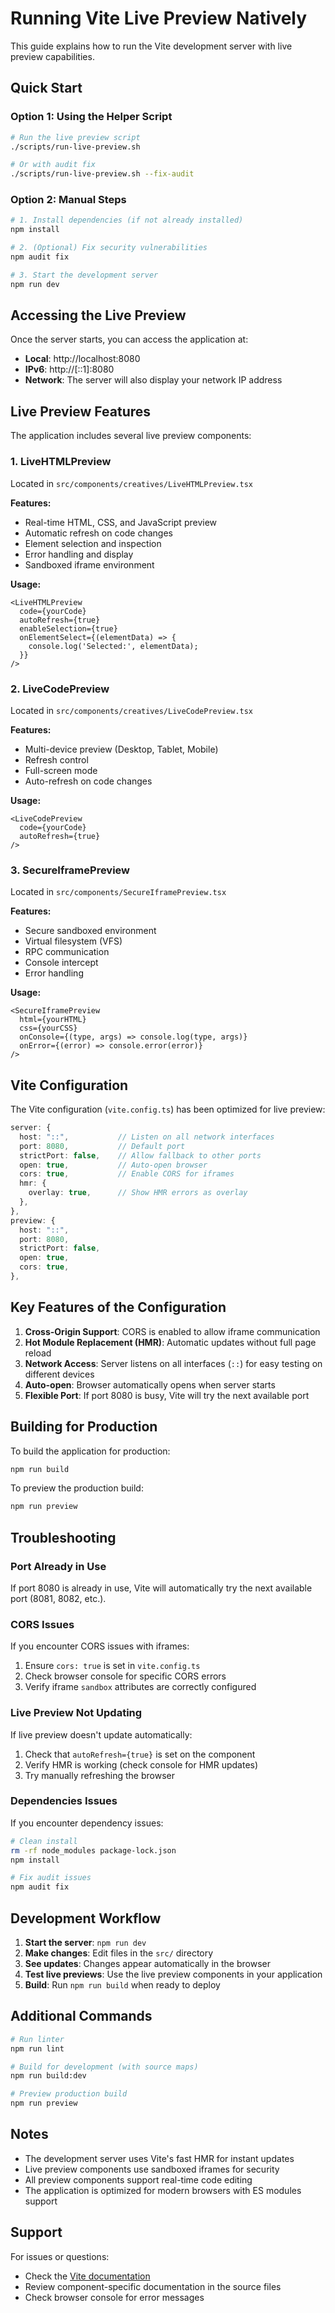 # Running Vite Live Preview Natively

This guide explains how to run the Vite development server with live preview capabilities.

## Quick Start

### Option 1: Using the Helper Script

```bash
# Run the live preview script
./scripts/run-live-preview.sh

# Or with audit fix
./scripts/run-live-preview.sh --fix-audit
```

### Option 2: Manual Steps

```bash
# 1. Install dependencies (if not already installed)
npm install

# 2. (Optional) Fix security vulnerabilities
npm audit fix

# 3. Start the development server
npm run dev
```

## Accessing the Live Preview

Once the server starts, you can access the application at:

- **Local**: http://localhost:8080
- **IPv6**: http://[::1]:8080
- **Network**: The server will also display your network IP address

## Live Preview Features

The application includes several live preview components:

### 1. LiveHTMLPreview
Located in `src/components/creatives/LiveHTMLPreview.tsx`

**Features:**
- Real-time HTML, CSS, and JavaScript preview
- Automatic refresh on code changes
- Element selection and inspection
- Error handling and display
- Sandboxed iframe environment

**Usage:**
```tsx
<LiveHTMLPreview 
  code={yourCode}
  autoRefresh={true}
  enableSelection={true}
  onElementSelect={(elementData) => {
    console.log('Selected:', elementData);
  }}
/>
```

### 2. LiveCodePreview
Located in `src/components/creatives/LiveCodePreview.tsx`

**Features:**
- Multi-device preview (Desktop, Tablet, Mobile)
- Refresh control
- Full-screen mode
- Auto-refresh on code changes

**Usage:**
```tsx
<LiveCodePreview 
  code={yourCode}
  autoRefresh={true}
/>
```

### 3. SecureIframePreview
Located in `src/components/SecureIframePreview.tsx`

**Features:**
- Secure sandboxed environment
- Virtual filesystem (VFS)
- RPC communication
- Console intercept
- Error handling

**Usage:**
```tsx
<SecureIframePreview 
  html={yourHTML}
  css={yourCSS}
  onConsole={(type, args) => console.log(type, args)}
  onError={(error) => console.error(error)}
/>
```

## Vite Configuration

The Vite configuration (`vite.config.ts`) has been optimized for live preview:

```typescript
server: {
  host: "::",           // Listen on all network interfaces
  port: 8080,           // Default port
  strictPort: false,    // Allow fallback to other ports
  open: true,           // Auto-open browser
  cors: true,           // Enable CORS for iframes
  hmr: {
    overlay: true,      // Show HMR errors as overlay
  },
},
preview: {
  host: "::",
  port: 8080,
  strictPort: false,
  open: true,
  cors: true,
},
```

## Key Features of the Configuration

1. **Cross-Origin Support**: CORS is enabled to allow iframe communication
2. **Hot Module Replacement (HMR)**: Automatic updates without full page reload
3. **Network Access**: Server listens on all interfaces (`::`) for easy testing on different devices
4. **Auto-open**: Browser automatically opens when server starts
5. **Flexible Port**: If port 8080 is busy, Vite will try the next available port

## Building for Production

To build the application for production:

```bash
npm run build
```

To preview the production build:

```bash
npm run preview
```

## Troubleshooting

### Port Already in Use

If port 8080 is already in use, Vite will automatically try the next available port (8081, 8082, etc.).

### CORS Issues

If you encounter CORS issues with iframes:
1. Ensure `cors: true` is set in `vite.config.ts`
2. Check browser console for specific CORS errors
3. Verify iframe `sandbox` attributes are correctly configured

### Live Preview Not Updating

If live preview doesn't update automatically:
1. Check that `autoRefresh={true}` is set on the component
2. Verify HMR is working (check console for HMR updates)
3. Try manually refreshing the browser

### Dependencies Issues

If you encounter dependency issues:

```bash
# Clean install
rm -rf node_modules package-lock.json
npm install

# Fix audit issues
npm audit fix
```

## Development Workflow

1. **Start the server**: `npm run dev`
2. **Make changes**: Edit files in the `src/` directory
3. **See updates**: Changes appear automatically in the browser
4. **Test live previews**: Use the live preview components in your application
5. **Build**: Run `npm run build` when ready to deploy

## Additional Commands

```bash
# Run linter
npm run lint

# Build for development (with source maps)
npm run build:dev

# Preview production build
npm run preview
```

## Notes

- The development server uses Vite's fast HMR for instant updates
- Live preview components use sandboxed iframes for security
- All preview components support real-time code editing
- The application is optimized for modern browsers with ES modules support

## Support

For issues or questions:
- Check the [Vite documentation](https://vitejs.dev/)
- Review component-specific documentation in the source files
- Check browser console for error messages
